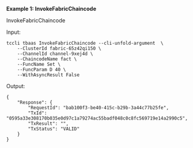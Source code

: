 **Example 1: InvokeFabricChaincode**

InvokeFabricChaincode

Input: 

```
tccli tbaas InvokeFabricChaincode --cli-unfold-argument  \
    --ClusterId fabric-65z42qi150 \
    --ChannelId channel-9xej4d \
    --ChaincodeName fact \
    --FuncName Set \
    --FuncParam D 40 \
    --WithAsyncResult False
```

Output: 
```
{
    "Response": {
        "RequestId": "bab100f3-be40-415c-b29b-3a44c77b25fe",
        "TxId": "0595a33e308170b035e0d97c1a79274ac55badf048c0c8fc569719e14a2990c5",
        "TxResult": "",
        "TxStatus": "VALID"
    }
}
```


